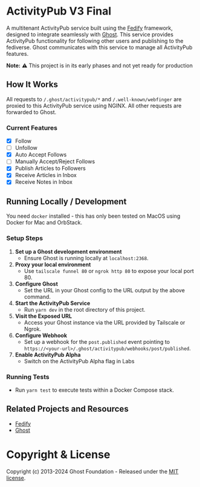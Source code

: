 # ActivityPub V3 Final

A multitenant ActivityPub service built using the [Fedify](https://fedify.dev/) framework, designed to integrate seamlessly with [Ghost](https://ghost.org/). This service provides ActivityPub functionality for following other users and publishing to the fediverse. Ghost communicates with this service to manage all ActivityPub features.

**Note:** ⚠️ This project is in its early phases and not yet ready for production 

## How It Works

All requests to `/.ghost/activitypub/*` and `/.well-known/webfinger` are proxied to this ActivityPub service using NGINX. All other requests are forwarded to Ghost.

### Current Features

- [x] Follow
- [ ] Unfollow
- [x] Auto Accept Follows
- [ ] Manually Accept/Reject Follows
- [x] Publish Articles to Followers
- [x] Receive Articles in Inbox
- [x] Receive Notes in Inbox

## Running Locally / Development

You need `docker` installed - this has only been tested on MacOS using Docker for Mac and OrbStack.

### Setup Steps

1. **Set up a Ghost development environment**
    - Ensure Ghost is running locally at `localhost:2368`.
2. **Proxy your local environment**
    - Use `tailscale funnel 80` or `ngrok http 80` to expose your local port 80.
3. **Configure Ghost**
    - Set the URL in your Ghost config to the URL output by the above command.
4. **Start the ActivityPub Service**
    - Run `yarn dev` in the root directory of this project.
5. **Visit the Exposed URL**
    - Access your Ghost instance via the URL provided by Tailscale or Ngrok.
6. **Configure Webhook**
    - Set up a webhook for the `post.published` event pointing to `https://<your-url>/.ghost/activitypub/webhooks/post/published`.
7. **Enable ActivityPub Alpha**
    - Switch on the ActivityPub Alpha flag in Labs

### Running Tests

- Run `yarn test` to execute tests within a Docker Compose stack.

## Related Projects and Resources

- [Fedify](https://github.com/dahlia/fedify/)
- [Ghost](https://github.com/TryGhost/Ghost/)

# Copyright & License 

Copyright (c) 2013-2024 Ghost Foundation - Released under the [MIT license](LICENSE).
